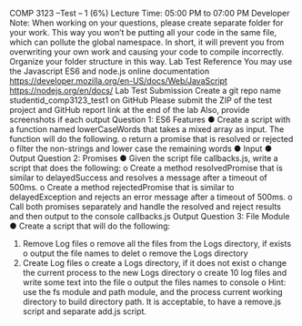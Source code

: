 COMP 3123 –Test – 1 (6%)
Lecture Time: 05:00 PM to 07:00 PM
Developer Note:
When working on your questions, please create separate folder for your work. This way you won’t be
putting all your code in the same file, which can pollute the global namespace. In short, it will prevent you
from overwriting your own work and causing your code to compile incorrectly.
Organize your folder structure in this way.
Lab Test Reference
You may use the Javascript ES6 and node.js online documentation
https://developer.mozilla.org/en-US/docs/Web/JavaScript
https://nodejs.org/en/docs/
Lab Test Submission
Create a git repo name studentid_comp3123_test1 on GitHub
Please submit the ZIP of the test project and GitHub report link at the end of the lab
Also, provide screenshots if each output
Question 1: ES6 Features
● Create a script with a function named lowerCaseWords that takes a mixed array as input.
The function will do the following.
o return a promise that is resolved or rejected
o filter the non-strings and lower case the remaining words
● Input
● Output
Question 2: Promises
● Given the script file callbacks.js, write a script that does the following:
o Create a method resolvedPromise that is similar to delayedSuccess and resolves a
message after a timeout of 500ms.
o Create a method rejectedPromise that is similar to delayedException and rejects an
error message after a timeout of 500ms.
o Call both promises separately and handle the resolved and reject results and then output
to the console
callbacks.js
 Output
Question 3: File Module
● Create a script that will do the following:
1. Remove Log files
o remove all the files from the Logs directory, if exists
o output the file names to delet
o remove the Logs directory
2. Create Log files
o create a Logs directory, if it does not exist
o change the current process to the new Logs directory
o create 10 log files and write some text into the file
o output the files names to console
o Hint: use the fs module and path module, and the process current working directory to
build directory path. It is acceptable, to have a remove.js script and separate add.js
script.
